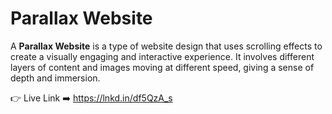 
# Parallax Website

A **Parallax Website** is a type of website design that uses scrolling effects to create a visually engaging and interactive experience. It involves different layers of content and images moving at different speed, giving a sense of depth and immersion.



👉 Live Link ➡️ https://lnkd.in/df5QzA_s
